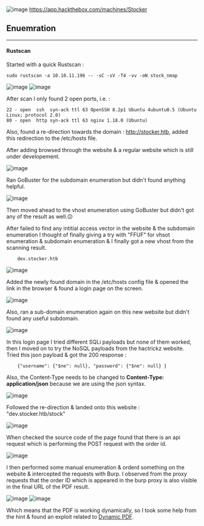 ![image](https://user-images.githubusercontent.com/87700008/216767029-d26d40d7-7fdc-4b53-9ee0-44dae9dcd7e2.png)
https://app.hackthebox.com/machines/Stocker

## Enuemration
-----------------------------------------------------------------------------------------------------------------------------------------------------------------------

#### Rustscan

Started with a quick Rustscan :
    
    sudo rustscan -a 10.10.11.196 -- -sC -sV -T4 -vv -oN stock_nmap
    
![image](https://user-images.githubusercontent.com/87700008/216767718-0db8e9bb-6c05-4649-b468-1cc06330b439.png)
![image](https://user-images.githubusercontent.com/87700008/216767748-104c9044-47f1-40a6-b960-52d0b9182a7d.png)

After scan I only found 2 open ports, i.e. :

    22 - open  ssh  syn-ack ttl 63 OpenSSH 8.2p1 Ubuntu 4ubuntu0.5 (Ubuntu Linux; protocol 2.0)
    80 - open  http syn-ack ttl 63 nginx 1.18.0 (Ubuntu)

Also, found a re-direction towards the domain : http://stocker.htb, added this redirection to the /etc/hosts file.

After adding browsed through the website & a regular website which is still under developement.

![image](https://user-images.githubusercontent.com/87700008/216768868-8f1e54cd-770a-453e-b219-499d2a486f41.png)

Ran GoBuster for the subdomain enumeration but didn't found anything helpful.

![image](https://user-images.githubusercontent.com/87700008/216770773-3772af77-1945-4fe4-bfff-493267e80d51.png)

Then moved ahead to the vhost enumeration using GoBuster but didn't got any of the result as well.😕

After failed to find any intitial access vector in the website & the subdomain enumeration I thought of finally giving a try with "FFUF" for vhsot enumeration & subdomain enumeration & I finally got a new vhost from the scanning result.

        dev.stocker.htb
            
 ![image](https://user-images.githubusercontent.com/87700008/216813569-d2c5b89e-1577-4c23-9cff-ece3ae42c589.png)
 
 Added the newly found domain in the /etc/hosts config file & opened the link in the browser & found a login page on the screen.
 
 ![image](https://user-images.githubusercontent.com/87700008/216983026-cf7b50cb-81d2-4f01-aa45-c7f5f018b446.png)

Also, ran a sub-domain enumeration again on this new website but didn't found any useful subdomain.

![image](https://user-images.githubusercontent.com/87700008/216983828-50030a54-0ee9-415b-a888-d8eb6577734f.png)

In this login page I tried different SQLi payloads but none of them worked, then I moved on to try the NoSQL payloads from the hactrickz website.
Tried this json payload & got the 200 response :

        {"username": {"$ne": null}, "password": {"$ne": null} }
        
Also, the Content-Type needs to be changed to **Content-Type: application/json** because we are using the json syntax. 

![image](https://user-images.githubusercontent.com/87700008/216998904-32d82da9-e07b-4fef-b12d-be03834f17b0.png)

Followed the re-direction & landed onto this website : "dev.stocker.htb/stock"

![image](https://user-images.githubusercontent.com/87700008/216999280-5e10af59-42ea-48e7-b458-89b7d5dcd4cc.png)

When checked the source code of the page found that there is an api request which is performing the POST request with the order id.

![image](https://user-images.githubusercontent.com/87700008/217033636-ca8ddfe3-b32f-4cde-ae0a-deb064c737cb.png)

I then performed some manual enumeration & orderd something on the website & intercepted the requests with Burp.
I observed from the proxy requests that the order ID which is appeared in the burp proxy is also visible in the final URL of the PDF result.

![image](https://user-images.githubusercontent.com/87700008/217039578-9de5b1b3-5dd2-4e0a-bb3a-a98c3f618c0e.png)
![image](https://user-images.githubusercontent.com/87700008/217039660-14bd53d2-700d-4932-86e0-52569eda1d88.png)

Which means that the PDF is working dynamically, so I took some help from the hint & found an exploit related to [Dynamic PDF](https://book.hacktricks.xyz/pentesting-web/xss-cross-site-scripting/server-side-xss-dynamic-pd).


